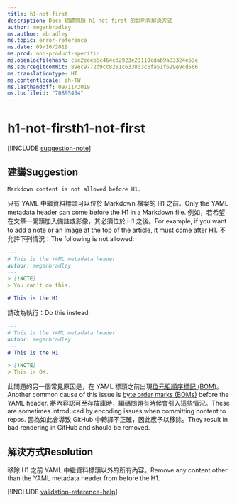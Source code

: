 ```yaml
---
title: h1-not-first
description: Docs 組建問題 h1-not-first 的說明與解決方式
author: meganbradley
ms.author: mbradley
ms.topic: error-reference
ms.date: 09/10/2019
ms.prod: non-product-specific
ms.openlocfilehash: c5e2eeeb5c464cd2923e23110cdab9a83324e53e
ms.sourcegitcommit: 89ec9772d9cc8281c633833c6fa51f629e9cd566
ms.translationtype: HT
ms.contentlocale: zh-TW
ms.lasthandoff: 09/11/2019
ms.locfileid: "70895454"
---
```

# <a name="h1-not-first"></a><span data-ttu-id="5fbee-103">h1-not-first</span><span class="sxs-lookup"><span data-stu-id="5fbee-103">h1-not-first</span></span>

[!INCLUDE [suggestion-note](includes/suggestion-note.md)]

## <a name="suggestion"></a><span data-ttu-id="5fbee-104">建議</span><span class="sxs-lookup"><span data-stu-id="5fbee-104">Suggestion</span></span>

`Markdown content is not allowed before H1.`

<span data-ttu-id="5fbee-105">只有 YAML 中繼資料標頭可以位於 Markdown 檔案的 H1 之前。</span><span class="sxs-lookup"><span data-stu-id="5fbee-105">Only the YAML metadata header can come before the H1 in a Markdown file.</span></span> <span data-ttu-id="5fbee-106">例如，若希望在文章一開頭加入備註或影像，其必須位於 H1 之後。</span><span class="sxs-lookup"><span data-stu-id="5fbee-106">For example, if you want to add a note or an image at the top of the article, it must come after H1.</span></span> <span data-ttu-id="5fbee-107">不允許下列情況：</span><span class="sxs-lookup"><span data-stu-id="5fbee-107">The following is not allowed:</span></span>

```markdown
---
# This is the YAML metadata header
author: meganbradley
---
> [!NOTE]
> You can't do this.

# This is the H1
```

<span data-ttu-id="5fbee-108">請改為執行：</span><span class="sxs-lookup"><span data-stu-id="5fbee-108">Do this instead:</span></span>

```markdown
---
# This is the YAML metadata header
author: meganbradley
---
# This is the H1

> [!NOTE]
> This is OK.
```

<span data-ttu-id="5fbee-109">此問題的另一個常見原因是，在 YAML 標頭之前出現[位元組順序標記 (BOM)](http://www.websina.com/bugzero/kb/unicode-bom.html)。</span><span class="sxs-lookup"><span data-stu-id="5fbee-109">Another common cause of this issue is [byte order marks (BOMs)](http://www.websina.com/bugzero/kb/unicode-bom.html) before the YAML header.</span></span> <span data-ttu-id="5fbee-110">將內容認可至存放庫時，編碼問題有時候會引入這些情況。</span><span class="sxs-lookup"><span data-stu-id="5fbee-110">These are sometimes introduced by encoding issues when committing content to repos.</span></span> <span data-ttu-id="5fbee-111">因為如此會導致 GitHub 中轉譯不正確，因此應予以移除。</span><span class="sxs-lookup"><span data-stu-id="5fbee-111">They result in bad rendering in GitHub and should be removed.</span></span>

## <a name="resolution"></a><span data-ttu-id="5fbee-112">解決方式</span><span class="sxs-lookup"><span data-stu-id="5fbee-112">Resolution</span></span>

<span data-ttu-id="5fbee-113">移除 H1 之前 YAML 中繼資料標頭以外的所有內容。</span><span class="sxs-lookup"><span data-stu-id="5fbee-113">Remove any content other than the YAML metadata header from before the H1.</span></span>

<!--make sure to add this file to your includes folder and verify the path-->
[!INCLUDE [validation-reference-help](includes/validation-reference-help.md)]
